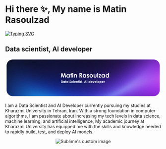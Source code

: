 # Hi there ✨, My name is Matin Rasoulzad
<a align="center" href="https://git.io/typing-svg"><img src="https://readme-typing-svg.demolab.com?font=New+Amsterdam&weight=1000&size=30&letterSpacing=&duration=3000&pause=500&color=1413F7&width=435&lines=Matin+Rasoulzad" alt="Typing SVG" /></a>
## **Data scientist, AI developer**
![Data scientist, AI developer](https://github.com/Matin-Rasoulzad/Matin-Rasoulzad/blob/main/Banner2.png)


I am a Data Scientist and AI Developer currently pursuing my studies at Kharazmi University in Tehran, Iran. With a strong foundation in computer algorithms, I am passionate about increasing my tech levels in data science, machine learning, and artificial intelligence,  My academic journey at Kharazmi University has equipped me with the skills and knowledge needed to rapidly build, test, and deploy AI models.

<p align="center">
  <img src="https://user-images.githubusercontent.com/74038190/213866269-5d00981c-7c98-46d7-8a8e-16f462f15227.gif" alt="Sublime's custom image"/>
</p>





